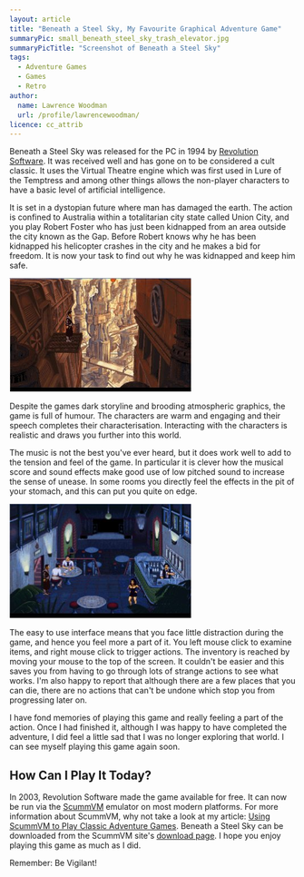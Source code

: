 ```yaml
---
layout: article
title: "Beneath a Steel Sky, My Favourite Graphical Adventure Game"
summaryPic: small_beneath_steel_sky_trash_elevator.jpg
summaryPicTitle: "Screenshot of Beneath a Steel Sky"
tags:
  - Adventure Games
  - Games
  - Retro
author:
  name: Lawrence Woodman
  url: /profile/lawrencewoodman/
licence: cc_attrib
---
```

Beneath a Steel Sky was released for the PC in 1994 by [Revolution Software](http://www.revolution.co.uk/).  It was received well and has gone on to be considered a cult classic.  It uses the Virtual Theatre engine which was first used in Lure of the Temptress and among other things allows the non-player characters to have a basic level of artificial intelligence.

It is set in a dystopian future where man has damaged the earth.  The action is confined to Australia within a totalitarian city state called Union City, and you play Robert Foster who has just been kidnapped from an area outside the city known as the Gap.  Before Robert knows why he has been kidnapped his helicopter crashes in the city and he makes a bid for freedom.  It is now your task to find out why he was kidnapped and keep him safe.

<img class="rightFlow" width="320" height="200" src="/images/posts/beneath_a_steel_sky_beginning_outside.jpg" title="Screenshot of Beneath a Steel Sky" alt=""/>

Despite the games dark storyline and brooding atmospheric graphics, the game is full of humour.  The characters are warm and engaging and their speech completes their characterisation.  Interacting with the characters is realistic and draws you further into this world.

The music is not the best you've ever heard, but it does work well to add to the tension and feel of the game.  In particular it is clever how the musical score and sound effects make good use of low pitched sound to increase the sense of unease.  In some rooms you directly feel the effects in the pit of your stomach, and this can put you quite on edge.

<img class="leftFlow" width="320" height="201" src="/images/posts/beneath_a_steel_sky_bar.jpg" title="Screenshot of Beneath a Steel Sky" alt=""/>

The easy to use interface means that you face little distraction during the game, and hence you feel more a part of it.  You left mouse click to examine items, and right mouse click to trigger actions.  The inventory is reached by moving your mouse to the top of the screen.  It couldn't be easier and this saves you from having to go through lots of strange actions to see what works.  I'm also happy to report that although there are a few places that you can die, there are no actions that can't be undone which stop you from progressing later on.

I have fond memories of playing this game and really feeling a part of the action.  Once I had finished it, although I was happy to have completed the adventure, I did feel a little sad that I was no longer exploring that world.  I can see myself playing this game again soon.

<h2 style="clear:left;">How Can I Play It Today?</h2>
In 2003, Revolution Software made the game available for free.  It can now be run via the <a href="http://www.scummvm.org/" title="ScummVM homepage">ScummVM</a> emulator on most modern platforms.  For more information about ScummVM, why not take a look at my article: <a href="/2008/11/10/using-scummvm-to-play-classic-adventure-games/">Using ScummVM to Play Classic Adventure Games</a>.  Beneath a Steel Sky can be downloaded from the ScummVM site's <a href="http://www.scummvm.org/downloads.php">download page</a>.  I hope you enjoy playing this game as much as I did.


Remember: Be Vigilant!
